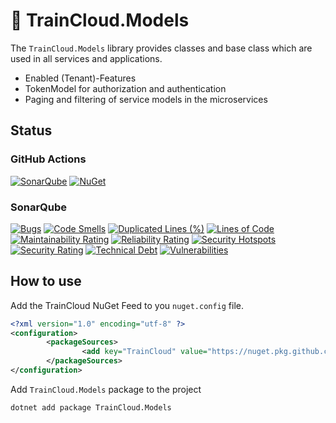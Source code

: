 ﻿# 🚆 TrainCloud.Models

The `TrainCloud.Models` library provides classes and base class which are used in all services and applications. 

* Enabled (Tenant)-Features
* TokenModel for authorization and authentication
* Paging and filtering of service models in the microservices

## Status

### GitHub Actions
[![SonarQube](https://github.com/traincloud-net/TrainCloud.Models/actions/workflows/sonarqube.yml/badge.svg)](https://github.com/traincloud-net/TrainCloud.Models/actions/workflows/sonarqube.yml) 
[![NuGet](https://github.com/traincloud-net/TrainCloud.Models/actions/workflows/nuget.yml/badge.svg)](https://github.com/traincloud-net/TrainCloud.Models/actions/workflows/nuget.yml) 

### SonarQube
[![Bugs](https://sonarqube.traincloud.net/api/project_badges/measure?project=TrainCloud.Models&metric=bugs&token=sqb_65d757f25dcdeba81cca65cb7ee8795c22065538)](https://sonarqube.traincloud.net/dashboard?id=TrainCloud.Models)
[![Code Smells](https://sonarqube.traincloud.net/api/project_badges/measure?project=TrainCloud.Models&metric=code_smells&token=sqb_65d757f25dcdeba81cca65cb7ee8795c22065538)](https://sonarqube.traincloud.net/dashboard?id=TrainCloud.Models) 
[![Duplicated Lines (%)](https://sonarqube.traincloud.net/api/project_badges/measure?project=TrainCloud.Models&metric=duplicated_lines_density&token=sqb_65d757f25dcdeba81cca65cb7ee8795c22065538)](https://sonarqube.traincloud.net/dashboard?id=TrainCloud.Models) 
[![Lines of Code](https://sonarqube.traincloud.net/api/project_badges/measure?project=TrainCloud.Models&metric=ncloc&token=sqb_65d757f25dcdeba81cca65cb7ee8795c22065538)](https://sonarqube.traincloud.net/dashboard?id=TrainCloud.Models) 
[![Maintainability Rating](https://sonarqube.traincloud.net/api/project_badges/measure?project=TrainCloud.Models&metric=sqale_rating&token=sqb_65d757f25dcdeba81cca65cb7ee8795c22065538)](https://sonarqube.traincloud.net/dashboard?id=TrainCloud.Models) 
[![Reliability Rating](https://sonarqube.traincloud.net/api/project_badges/measure?project=TrainCloud.Models&metric=reliability_rating&token=sqb_65d757f25dcdeba81cca65cb7ee8795c22065538)](https://sonarqube.traincloud.net/dashboard?id=TrainCloud.Models) 
[![Security Hotspots](https://sonarqube.traincloud.net/api/project_badges/measure?project=TrainCloud.Models&metric=security_hotspots&token=sqb_65d757f25dcdeba81cca65cb7ee8795c22065538)](https://sonarqube.traincloud.net/dashboard?id=TrainCloud.Models) 
[![Security Rating](https://sonarqube.traincloud.net/api/project_badges/measure?project=TrainCloud.Models&metric=security_rating&token=sqb_65d757f25dcdeba81cca65cb7ee8795c22065538)](https://sonarqube.traincloud.net/dashboard?id=TrainCloud.Models) 
[![Technical Debt](https://sonarqube.traincloud.net/api/project_badges/measure?project=TrainCloud.Models&metric=sqale_index&token=sqb_65d757f25dcdeba81cca65cb7ee8795c22065538)](https://sonarqube.traincloud.net/dashboard?id=TrainCloud.Models) 
[![Vulnerabilities](https://sonarqube.traincloud.net/api/project_badges/measure?project=TrainCloud.Models&metric=vulnerabilities&token=sqb_65d757f25dcdeba81cca65cb7ee8795c22065538)](https://sonarqube.traincloud.net/dashboard?id=TrainCloud.Models)

## How to use

Add the TrainCloud NuGet Feed to you `nuget.config` file.

```xml
<?xml version="1.0" encoding="utf-8" ?>
<configuration>
		<packageSources>
				<add key="TrainCloud" value="https://nuget.pkg.github.com/traincloud-net/index.json" />
		</packageSources>
</configuration>
```

Add `TrainCloud.Models` package to the project

```bash
dotnet add package TrainCloud.Models
```